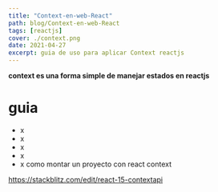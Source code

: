 ```yaml
---
title: "Context-en-web-React"
path: blog/Context-en-web-React
tags: [reactjs]
cover: ./context.png
date: 2021-04-27
excerpt: guia de uso para aplicar Context reactjs
---
```

**context es una forma simple de manejar estados en reactjs**

# guia
- x
- x
- x
- x
- x
como montar un proyecto con react context

https://stackblitz.com/edit/react-15-contextapi 